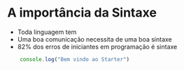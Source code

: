 # A importância da Sintaxe

* Toda linguagem tem
* Uma boa comunicação necessita de uma boa sintaxe
* 82% dos erros de iniciantes em programação é sintaxe

```js
    console.log("Bem vindo ao Starter")
```